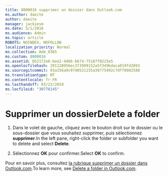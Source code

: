 ```yaml
---
title: 8000016 supprimer un dossier dans Outlook.com
ms.author: daeite
author: daeite
manager: jackiesm
ms.date: 5/1/2018
ms.audience: Admin
ms.topic: article
ROBOTS: NOINDEX, NOFOLLOW
localization_priority: Normal
ms.collection: Adm_O365
ms.custom: 8000016
ms.assetid: 052172e6-bee2-4466-b674-75187f0225e5
ms.openlocfilehash: 291128956ec373999152a5f349bdaca919fd2893
ms.sourcegitcommit: 03a156a9c9740521155a30775492c7dff0982588
ms.translationtype: MT
ms.contentlocale: fr-FR
ms.lasthandoff: 03/22/2019
ms.locfileid: "30778145"
---
```

# <a name="delete-a-folder"></a><span data-ttu-id="7c843-102">Supprimer un dossier</span><span class="sxs-lookup"><span data-stu-id="7c843-102">Delete a folder</span></span>

1. <span data-ttu-id="7c843-103">Dans le volet de gauche, cliquez avec le bouton droit sur le dossier ou le sous-dossier que vous souhaitez supprimer, puis sélectionnez **supprimer**.</span><span class="sxs-lookup"><span data-stu-id="7c843-103">In the left pane, right-click the folder or subfolder you want to delete and select **Delete**.</span></span> 
    
2. <span data-ttu-id="7c843-104">Sélectionnez **OK** pour confirmer.</span><span class="sxs-lookup"><span data-stu-id="7c843-104">Select **OK** to confirm.</span></span> 
    
<span data-ttu-id="7c843-105">Pour en savoir plus, consultez [la rubrique supprimer un dossier dans Outlook.com](https://go.microsoft.com/fwlink/p/?linkid=873134).</span><span class="sxs-lookup"><span data-stu-id="7c843-105">To learn more, see [Delete a folder in Outlook.com](https://go.microsoft.com/fwlink/p/?linkid=873134).</span></span>
  

